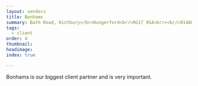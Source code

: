 ```yaml
---
layout: vendors
title: Bonhams
summary: Bath Road, Kintbury</br>Hungerford<br/>RG17 9SA<br/><br/>01488 608020
tags:
  - client
order: 4
thumbnail:
headimage:
index: true

---
```


Bonhams is our biggest client partner and is very important.
